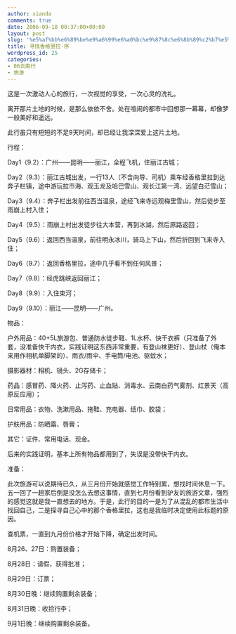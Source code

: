```yaml
---
author: xianda
comments: true
date: 2006-09-18 00:37:00+00:00
layout: post
slug: '%e5%af%bb%e6%89%be%e9%a6%99%e6%a0%bc%e9%87%8c%e6%8b%89%c2%b7%e5%ba%8f'
title: 寻找香格里拉·序
wordpress_id: 25
categories:
- 06云南行
- 旅游
---
```


  

这是一次激动人心的旅行，一次视觉的享受，一次心灵的洗礼。

   

离开那片土地的时候，是那么依依不舍。处在喧闹的都市中回想那一幕幕，却像梦一般美好和遥远。

   

此行虽只有短短的不足9天时间，却已经让我深深爱上这片土地。

   

   

行程：

   

Day1（9.2）：广州——昆明——丽江，全程飞机，住丽江古城；

   

Day2（9.3）：丽江古城出发，一行13人（不含向导、司机）乘车经香格里拉到达奔子栏镇，途中游玩拉市海、观玉龙及哈巴雪山、观长江第一湾、远望白茫雪山；

   

Day3（9.4）：奔子栏出发前往西当温泉，途经飞来寺远观梅里雪山，然后徒步至雨崩上村入住；

   

Day4（9.5）：雨崩上村出发徒步往大本营，再到冰湖，然后原路返回；

   

Day5（9.6）：返回西当温泉，前往明永冰川，骑马上下山，然后折回到飞来寺入住；

   

Day6（9.7）：返回香格里拉，途中几乎看不到任何风景；

   

Day7（9.8）：经虎跳峡返回丽江；

   

Day8（9.9）：入住束河；

   

Day9（9.10）：丽江——昆明——广州。

<!-- more -->    

   

物品：

   

户外用品：40+5L旅游包、普通防水徒步鞋、1L水杯、快干衣裤（只准备了外套，没准备快干内衣，实践证明这东西非常重要，有登山袜更好）、登山杖（俺本来用作相机单脚架的）、雨衣/雨伞、手电筒/电池、驱蚊水；

   

摄影器材：相机、镜头、2G存储卡；

   

药品：感冒药、降火药、止泻药、止血贴、消毒水、云南白药气雾剂、红景天（高原反应用）；

   

日常用品：衣物、洗漱用品、拖鞋、充电器、纸巾、胶袋；

   

护肤用品：防晒霜、唇膏；

   

其它：证件、常用电话、现金。

   

后来的实践证明，基本上所有物品都用到了，失误是没带快干内衣。

   

   

准备：

   

此次旅游可以说期待已久，从三月份开始就感觉工作特别累，想找时间休息一下。五一回了一趟家后倒是没怎么去想这事情，直到七月份看到驴友的旅游文章，强烈的感觉这就是我一直想去的地方。于是，此行的目的一是为了从混乱的都市生活中找回自己，二是探寻自己心中的那个香格里拉，这也是我临时决定使用此标题的原因。

   

查机票，一直到九月份价格才开始下降，确定出发时间。

   

8月26、27日：购置装备；

   

8月28日：请假，获得批准；

   

8月29日：订票；

   

8月30日晚：继续购置剩余装备；

   

8月31日晚：收拾行李；

   

9月1日晚：继续购置剩余装备。

   

